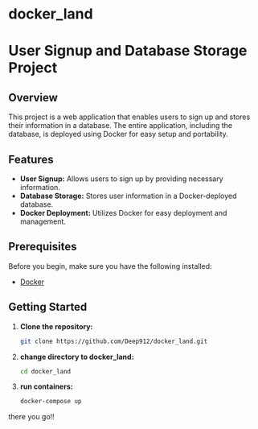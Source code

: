 # docker_land

# User Signup and Database Storage Project

## Overview

This project is a web application that enables users to sign up and stores their information in a database. The entire application, including the database, is deployed using Docker for easy setup and portability.

## Features

- **User Signup:** Allows users to sign up by providing necessary information.
- **Database Storage:** Stores user information in a Docker-deployed database.
- **Docker Deployment:** Utilizes Docker for easy deployment and management.

## Prerequisites

Before you begin, make sure you have the following installed:

- [Docker](https://www.docker.com/)

## Getting Started

1. **Clone the repository:**

   ```bash
   git clone https://github.com/Deep912/docker_land.git

   ```
2. **change directory to docker_land:**
   ```bash
   cd docker_land
   ```

3. **run containers:**
   ```bash
   docker-compose up
   ```

there you go!!
